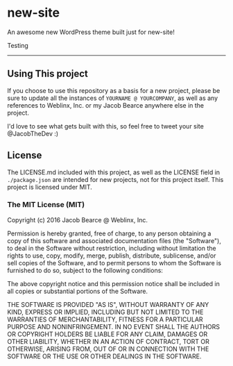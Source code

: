 # new-site

An awesome new WordPress theme built just for new-site!

Testing

---

## Using This project

If you choose to use this repository as a basis for a new project, please be sure to update all the instances of `YOURNAME @ YOURCOMPANY`, as well as any references to Weblinx, Inc. or my Jacob Bearce anywhere else in the project.

I'd love to see what gets built with this, so feel free to tweet your site @JacobTheDev :)

## License

The LICENSE.md included with this project, as well as the LICENSE field in `./package.json` are intended for new projects, not for this project itself. This project is licensed under MIT.

### The MIT License (MIT)

Copyright (c) 2016 Jacob Bearce @ Weblinx, Inc.

Permission is hereby granted, free of charge, to any person obtaining a copy of this software and associated documentation files (the "Software"), to deal in the Software without restriction, including without limitation the rights to use, copy, modify, merge, publish, distribute, sublicense, and/or sell copies of the Software, and to permit persons to whom the Software is furnished to do so, subject to the following conditions:

The above copyright notice and this permission notice shall be included in all copies or substantial portions of the Software.

THE SOFTWARE IS PROVIDED "AS IS", WITHOUT WARRANTY OF ANY KIND, EXPRESS OR IMPLIED, INCLUDING BUT NOT LIMITED TO THE WARRANTIES OF MERCHANTABILITY, FITNESS FOR A PARTICULAR PURPOSE AND NONINFRINGEMENT. IN NO EVENT SHALL THE AUTHORS OR COPYRIGHT HOLDERS BE LIABLE FOR ANY CLAIM, DAMAGES OR OTHER LIABILITY, WHETHER IN AN ACTION OF CONTRACT, TORT OR OTHERWISE, ARISING FROM, OUT OF OR IN CONNECTION WITH THE SOFTWARE OR THE USE OR OTHER DEALINGS IN THE SOFTWARE.
